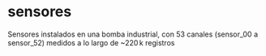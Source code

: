 # sensores
Sensores instalados en una bomba industrial, con 53 canales (sensor_00 a sensor_52) medidos a lo largo de ~220 k registros

